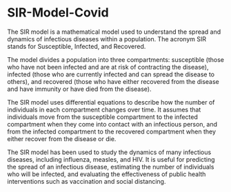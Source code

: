 # SIR-Model-Covid

The SIR model is a mathematical model used to understand the spread and dynamics of infectious diseases within a population. The acronym SIR stands for Susceptible, Infected, and Recovered.

The model divides a population into three compartments: susceptible (those who have not been infected and are at risk of contracting the disease), infected (those who are currently infected and can spread the disease to others), and recovered (those who have either recovered from the disease and have immunity or have died from the disease).

The SIR model uses differential equations to describe how the number of individuals in each compartment changes over time. It assumes that individuals move from the susceptible compartment to the infected compartment when they come into contact with an infectious person, and from the infected compartment to the recovered compartment when they either recover from the disease or die.

The SIR model has been used to study the dynamics of many infectious diseases, including influenza, measles, and HIV. It is useful for predicting the spread of an infectious disease, estimating the number of individuals who will be infected, and evaluating the effectiveness of public health interventions such as vaccination and social distancing.
